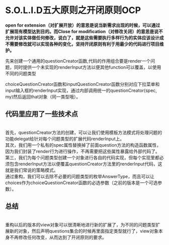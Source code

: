 # S.O.L.I.D五大原则之开闭原则OCP
<b> open for extension（对扩展开放）的意思是说当新需求出现的时候，可以通过扩展现有模型达到目的。而Close for modification（对修改关闭）的意思是说不允许对该实体做任何修改，说白了，就是这些需要执行多样行为的实体应该设计成不需要修改就可以实现各种的变化，坚持开闭原则有利于用最少的代码进行项目维护。</b>

先来创建一个通用的questionCreator函数,代码的作用组合要是render一个问题，同时提供一个未实现的renderInput方法以便其他function可以覆盖，以使用不同的问题类型

choiceQuestionCreator函数和inputQuestionCreator函数分别对应下拉菜单和input输入框的renderInput实现，通过内部调用统一的questionCreator(spec, my)然后返回that对象（同一类型哦）。

## 代码里应用了一些技术点
<br/>
首先，questionCreator方法的创建，可以让我们使用模板方法模式将处理问题的功能delegat给针对每个问题类型的扩展代码renderInput上。<br/>
其次，我们用一个私有的spec属性替换掉了前面question方法的构造函数属性，因为我们封装了render行为进行操作，不再需要把这些属性暴露给外部代码了。<br/>
第三，我们为每个问题类型创建一个对象进行各自的代码实现，但每个实现里都必须包含renderInput方法以便覆盖questionCreator方法里的renderInput代码，这就是我们常说的策略模式。
<br/>
通过重构，我们可以去除不必要的问题类型的枚举AnswerType，而且可以让choices作为choiceQuestionCreator函数的必选参数（之前的版本是一个可选参数）。
<br/>

## 总结
<br/>
重构以后的版本的view对象可以很清晰地进行新的扩展了，为不同的问题类型扩展新的对象，然后声明questions集合的时候再里面指定类型就行了，view对象本身不再修改任何改变，从而达到了开闭原则的要求。
